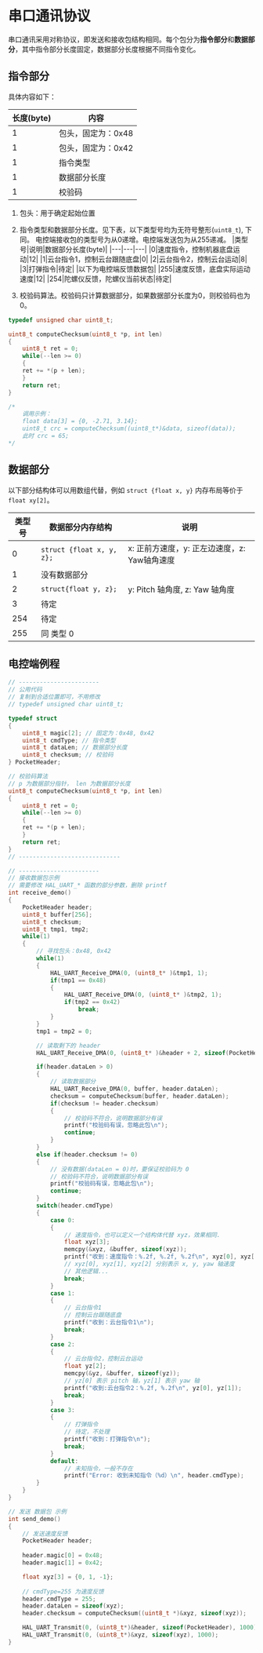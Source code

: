# 串口通讯协议

串口通讯采用对称协议，即发送和接收包结构相同。每个包分为**指令部分**和**数据部分**，其中指令部分长度固定，数据部分长度根据不同指令变化。

## 指令部分
具体内容如下：

|长度(byte)|内容|
|---|---|
|1|包头，固定为：0x48|
|1|包头，固定为：0x42||
|1|指令类型|
|1|数据部分长度|
|1|校验码|

1. 包头：用于确定起始位置
2. 指令类型和数据部分长度。见下表，以下类型号均为无符号整形(`uint8_t`), 下同。
电控端接收包的类型号为从0递增。电控端发送包为从255递减。
|类型号|说明|数据部分长度(byte)|
|---|---|---|
|0|速度指令，控制机器底盘运动|12|
|1|云台指令1，控制云台跟随底盘|0|
|2|云台指令2，控制云台运动|8|
|3|打弹指令|待定|
|以下为电控端反馈数据包|
|255|速度反馈，底盘实际运动速度|12|
|254|陀螺仪反馈，陀螺仪当前状态|待定|

3. 校验码算法。校验码只计算数据部分，如果数据部分长度为0，则校验码也为0。
```c
typedef unsigned char uint8_t;

uint8_t computeChecksum(uint8_t *p, int len)
{
	uint8_t ret = 0;
	while(--len >= 0)
	{
	ret += *(p + len);
	}
	return ret;
}

/*
	调用示例：
	float data[3] = {0, -2.71, 3.14};
    uint8_t crc = computeChecksum((uint8_t*)&data, sizeof(data));
    此时 crc = 65;
*/
```

## 数据部分
以下部分结构体可以用数组代替，例如 `struct {float x, y}` 内存布局等价于 `float xy[2]`。

| 类型号 | 数据部分内存结构 |说明|
| --- | --- | --- |
|0|`struct {float x, y, z};` |x: 正前方速度，y: 正左边速度，z: Yaw轴角速度|
|1|没有数据部分||
|2|`struct{float y, z};`|y: Pitch 轴角度, z: Yaw 轴角度|
|3|待定||
|254|待定||
|255|同 类型 0||

## 电控端例程

```c
// -----------------------
// 公用代码
// 复制到合适位置即可，不用修改
// typedef unsigned char uint8_t;

typedef struct 
{
	uint8_t magic[2]; // 固定为：0x48, 0x42
	uint8_t cmdType; // 指令类型
	uint8_t dataLen; // 数据部分长度
	uint8_t checksum; // 校验码
} PocketHeader;

// 校验码算法
// p 为数据部分指针， len 为数据部分长度
uint8_t computeChecksum(uint8_t *p, int len)
{
	uint8_t ret = 0;
	while(--len >= 0)
	{
	ret += *(p + len);
	}
	return ret;
}
// -----------------------------
```

```c
// -----------------------
// 接收数据包示例
// 需要修改 HAL_UART_* 函数的部分参数，删除 printf
int receive_demo()
{
	PocketHeader header;
	uint8_t buffer[256];
	uint8_t checksum;
	uint8_t tmp1, tmp2;
	while(1)
	{
		// 寻找包头：0x48, 0x42
		while(1)
		{
			HAL_UART_Receive_DMA(0, (uint8_t* )&tmp1, 1);
			if(tmp1 == 0x48)
			{
				HAL_UART_Receive_DMA(0, (uint8_t* )&tmp2, 1);
				if(tmp2 == 0x42)
					break;
			}
		}
		tmp1 = tmp2 = 0;

		// 读取剩下的 header
		HAL_UART_Receive_DMA(0, (uint8_t* )&header + 2, sizeof(PocketHeader) - 2);

		if(header.dataLen > 0)
		{
			// 读取数据部分
			HAL_UART_Receive_DMA(0, buffer, header.dataLen);
			checksum = computeChecksum(buffer, header.dataLen);
			if(checksum != header.checksum)
			{
				// 校验码不符合，说明数据部分有误
				printf("校验码有误，忽略此包\n");
				continue;
			}
		}
		else if(header.checksum != 0)
		{
            // 没有数据(dataLen = 0)时，要保证校验码为 0
			// 校验码不符合，说明数据部分有误
			printf("校验码有误，忽略此包\n");
			continue;
		}
		switch(header.cmdType)
		{
			case 0:
			{
				// 速度指令，也可以定义一个结构体代替 xyz，效果相同.
				float xyz[3];
				memcpy(&xyz, &buffer, sizeof(xyz));
				printf("收到：速度指令：%.2f, %.2f, %.2f\n", xyz[0], xyz[1], xyz[2]);
				// xyz[0], xyz[1], xyz[2] 分别表示 x, y, yaw 轴速度
				// 其他逻辑...
				break;
			}
			case 1:
			{
				// 云台指令1
				// 控制云台跟随底盘
				printf("收到：云台指令1\n");
				break;
			}
			case 2:
			{
				// 云台指令2，控制云台运动
				float yz[2];
				memcpy(&yz, &buffer, sizeof(yz));
				// yz[0] 表示 pitch 轴，yz[1] 表示 yaw 轴
				printf("收到:云台指令2：%.2f, %.2f\n", yz[0], yz[1]);
				break;
			}
			case 3:
			{
				// 打弹指令
				// 待定，不处理
				printf("收到：打弹指令\n");
				break;
			}
			default:
				// 未知指令，一般不存在
				printf("Error: 收到未知指令（%d）\n", header.cmdType);
		}
	}
}

// 发送 数据包 示例
int send_demo()
{
	// 发送速度反馈
	PocketHeader header;
    
	header.magic[0] = 0x48;
	header.magic[1] = 0x42;

	float xyz[3] = {0, 1, -1};
	
	// cmdType=255 为速度反馈
	header.cmdType = 255;
	header.dataLen = sizeof(xyz);
	header.checksum = computeChecksum((uint8_t *)&xyz, sizeof(xyz));

	HAL_UART_Transmit(0, (uint8_t*)&header, sizeof(PocketHeader), 1000);
	HAL_UART_Transmit(0, (uint8_t*)&xyz, sizeof(xyz), 1000);
}

```